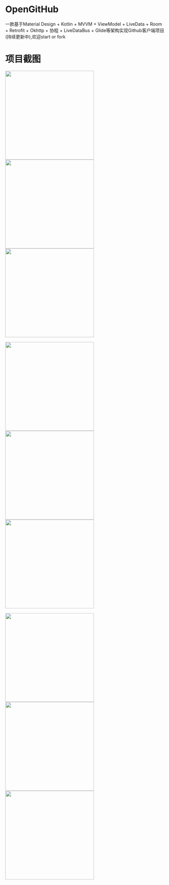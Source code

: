 # OpenGitHub
一款基于Material Design + Kotlin + MVVM + ViewModel + LiveData  + Room + Retrofit + Okhttp + 协程 + LiveDataBus + Glide等架构实现Github客户端项目(持续更新中),欢迎start or fork

# 项目截图
<div style="float:right">
  <img src="https://github.com/fmtjava/OpenGitHub/blob/master/image/1281564044992_.pic.jpg" width="280"/>
  <img src="https://github.com/fmtjava/OpenGitHub/blob/master/image/1301564044994_.pic.jpg" width="280"/>
  <img src="https://github.com/fmtjava/OpenGitHub/blob/master/image/1371564048402_.pic.jpg" width="280"/>
</div>

<div style="float:right;margin-top:15px">
  <img src="https://github.com/fmtjava/OpenGitHub/blob/master/image/1351564044999_.pic.jpg" width="280"/>
  <img src="https://github.com/fmtjava/OpenGitHub/blob/master/image/1341564044998_.pic.jpg" width="280"/>
  <img src="https://github.com/fmtjava/OpenGitHub/blob/master/image/1291564044993_.pic.jpg" width="280"/>

</div>

<div style="float:right;margin-top:15px">
  <img src="https://github.com/fmtjava/OpenGitHub/blob/master/image/1321564044996_.pic.jpg" width="280"/>
  <img src="https://github.com/fmtjava/OpenGitHub/blob/master/image/1331564044997_.pic.jpg" width="280"/>
  <img src="https://github.com/fmtjava/OpenGitHub/blob/master/image/1311564044995_.pic.jpg" width="280"/>
</div>




